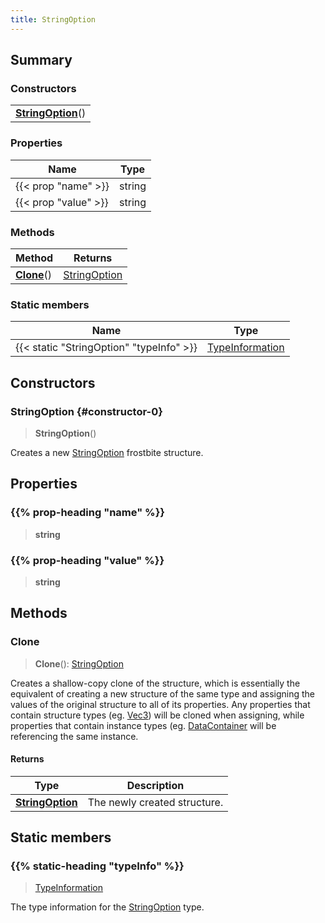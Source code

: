 ```yaml
---
title: StringOption
---
```



## Summary
### Constructors
| |
| ----------- |
| **[StringOption](#constructor-0)**() |

### Properties
| Name | Type |
| ---- | ---- |
| {{< prop "name" >}} | string |
| {{< prop "value" >}} | string |

### Methods
| Method | Returns |
| ------ | ---- |
| **[Clone](#clone)**() | [StringOption](/vext/ref/fb/stringoption) |

### Static members
| Name | Type |
| ---- | ---- |
| {{< static "StringOption" "typeInfo" >}} | [TypeInformation](/vext/ref/shared/class/typeinformation) |

## Constructors
### StringOption {#constructor-0}
> **StringOption**()

Creates a new [StringOption](/vext/ref/fb/stringoption) frostbite structure.

## Properties
### {{% prop-heading "name" %}}
> **string**

### {{% prop-heading "value" %}}
> **string**

## Methods
### Clone
> **Clone**(): [StringOption](/vext/ref/fb/stringoption)

Creates a shallow-copy clone of the structure, which is essentially the equivalent of creating a new structure of the same type and assigning the values of the original structure to all of its properties. Any properties that contain structure types (eg. [Vec3](/vext/ref/shared/class/vec3)) will be cloned when assigning, while properties that contain instance types (eg. [DataContainer](/vext/ref/shared/class/datacontainer) will be referencing the same instance.

#### Returns
| Type | Description |
| ---- | ----------- |
| **[StringOption](/vext/ref/fb/stringoption)** | The newly created structure. |

## Static members
### {{% static-heading "typeInfo" %}}
> [TypeInformation](/vext/ref/shared/class/typeinformation)

The type information for the [StringOption](/vext/ref/fb/stringoption) type.

